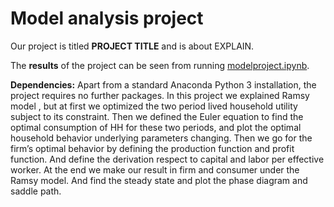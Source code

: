 # Model analysis project

Our project is titled **PROJECT TITLE** and is about EXPLAIN.

The **results** of the project can be seen from running [modelproject.ipynb](modelproject.ipynb).

**Dependencies:** Apart from a standard Anaconda Python 3 installation, the project requires no further packages.
In this project we explained Ramsy model , but at first we optimized the two period lived household utility subject to its constraint. Then we defined the Euler equation to find the optimal consumption of HH for these two periods, and plot the optimal household behavior underlying parameters changing.
Then we go for the firm’s optimal behavior by defining the production function and profit function. And define the derivation respect to capital and labor per effective worker.
At the end we make our result in firm and  consumer under the Ramsy model. And find the steady state and plot the phase diagram and saddle path.
